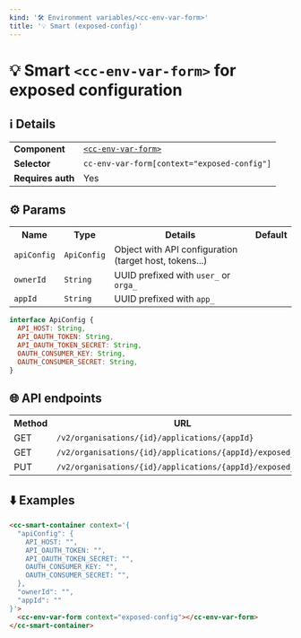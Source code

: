 ```yaml
---
kind: '🛠 Environment variables/<cc-env-var-form>'
title: '💡 Smart (exposed-config)'
---
```

# 💡 Smart `<cc-env-var-form>` for exposed configuration

## ℹ️ Details

<table>
  <tr><td><strong>Component    </strong> <td><a href="🛠-environment-variables-cc-env-var-form--data-loaded-with-context-exposed-config"><code>&lt;cc-env-var-form&gt;</code></a>
  <tr><td><strong>Selector     </strong> <td><code>cc-env-var-form[context="exposed-config"]</code>
  <tr><td><strong>Requires auth</strong> <td>Yes
</table>

## ⚙️ Params

<table>
  <tr><th>Name                   <th>Type                   <th>Details                                                     <th>Default
  <tr><td><code>apiConfig</code> <td><code>ApiConfig</code> <td>Object with API configuration (target host, tokens...)      <td>
  <tr><td><code>ownerId</code>   <td><code>String</code>    <td>UUID prefixed with <code>user_</code> or <code>orga_</code> <td>
  <tr><td><code>appId</code>     <td><code>String</code>    <td>UUID prefixed with <code>app_</code>                        <td>
</table>

```js
interface ApiConfig {
  API_HOST: String,
  API_OAUTH_TOKEN: String,
  API_OAUTH_TOKEN_SECRET: String,
  OAUTH_CONSUMER_KEY: String,
  OAUTH_CONSUMER_SECRET: String,
}
```

## 🌐 API endpoints

<!-- List API endpoints used by the component here with the details. -->

<table>
  <tr><th>Method <th>URL                                                               <th>Cache?
  <tr><td>GET    <td><code>/v2/organisations/{id}/applications/{appId}</code>             <td>Default
  <tr><td>GET    <td><code>/v2/organisations/{id}/applications/{appId}/exposed_env</code> <td>Default
  <tr><td>PUT    <td><code>/v2/organisations/{id}/applications/{appId}/exposed_env</code> <td>Default
</table>

## ⬇️️ Examples

```html
<cc-smart-container context='{
  "apiConfig": {
    API_HOST: "",
    API_OAUTH_TOKEN: "",
    API_OAUTH_TOKEN_SECRET: "",
    OAUTH_CONSUMER_KEY: "",
    OAUTH_CONSUMER_SECRET: "",
  },
  "ownerId": "",
  "appId": ""
}'>
  <cc-env-var-form context="exposed-config"></cc-env-var-form>
</cc-smart-container>
```
